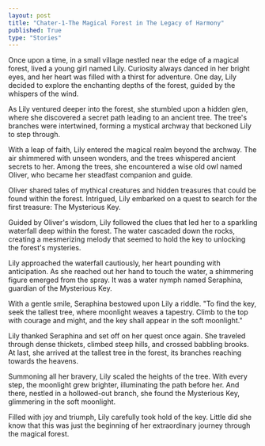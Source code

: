 ```yaml
---
layout: post
title: "Chater-1-The Magical Forest in The Legacy of Harmony"
published: True
type: "Stories"
---
```


Once upon a time, in a small village nestled near the edge of a magical forest, lived a young girl named Lily. Curiosity always danced in her bright eyes, and her heart was filled with a thirst for adventure. One day, Lily decided to explore the enchanting depths of the forest, guided by the whispers of the wind.

As Lily ventured deeper into the forest, she stumbled upon a hidden glen, where she discovered a secret path leading to an ancient tree. The tree's branches were intertwined, forming a mystical archway that beckoned Lily to step through.

With a leap of faith, Lily entered the magical realm beyond the archway. The air shimmered with unseen wonders, and the trees whispered ancient secrets to her. Among the trees, she encountered a wise old owl named Oliver, who became her steadfast companion and guide.

Oliver shared tales of mythical creatures and hidden treasures that could be found within the forest. Intrigued, Lily embarked on a quest to search for the first treasure: The Mysterious Key.

Guided by Oliver's wisdom, Lily followed the clues that led her to a sparkling waterfall deep within the forest. The water cascaded down the rocks, creating a mesmerizing melody that seemed to hold the key to unlocking the forest's mysteries.

Lily approached the waterfall cautiously, her heart pounding with anticipation. As she reached out her hand to touch the water, a shimmering figure emerged from the spray. It was a water nymph named Seraphina, guardian of the Mysterious Key.

With a gentle smile, Seraphina bestowed upon Lily a riddle. "To find the key, seek the tallest tree, where moonlight weaves a tapestry. Climb to the top with courage and might, and the key shall appear in the soft moonlight."

Lily thanked Seraphina and set off on her quest once again. She traveled through dense thickets, climbed steep hills, and crossed babbling brooks. At last, she arrived at the tallest tree in the forest, its branches reaching towards the heavens.

Summoning all her bravery, Lily scaled the heights of the tree. With every step, the moonlight grew brighter, illuminating the path before her. And there, nestled in a hollowed-out branch, she found the Mysterious Key, glimmering in the soft moonlight.

Filled with joy and triumph, Lily carefully took hold of the key. Little did she know that this was just the beginning of her extraordinary journey through the magical forest.